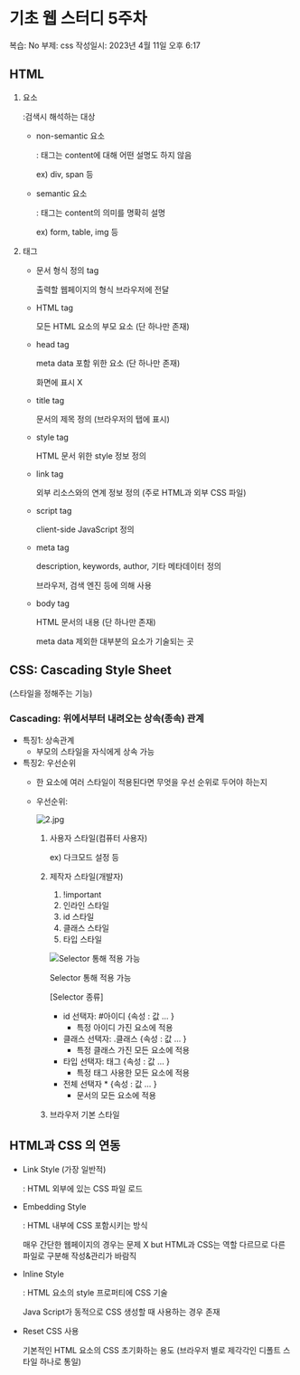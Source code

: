 # 기초 웹 스터디 5주차

복습: No
부제: css
작성일시: 2023년 4월 11일 오후 6:17

## HTML

1. 요소
    
    :검색시 해석하는 대상
    
    - non-semantic 요소
        
        : 태그는 content에 대해 어떤 설명도 하지 않음
        
        ex) div, span 등
        
    - semantic 요소
        
        : 태그는 content의 의미를 명확히 설명
        
        ex) form, table, img 등
        
2. 태그
    - 문서 형식 정의 tag
        
        출력할 웹페이지의 형식 브라우저에 전달
        
    - HTML tag
        
        모든 HTML 요소의 부모 요소 (단 하나만 존재)
        
    - head tag
        
        meta data 포함 위한 요소 (단 하나만 존재)
        
        화면에 표시 X
        
    - title tag
        
        문서의 제목 정의 (브라우저의 탭에 표시)
        
    - style tag
        
        HTML 문서 위한 style 정보 정의
        
    - link tag
        
        외부 리소스와의 연계 정보 정의 (주로 HTML과 외부 CSS 파일)
        
    - script tag
        
        client-side JavaScript 정의
        
    - meta tag
        
        description, keywords, author, 기타 메타데이터 정의
        
        브라우저, 검색 엔진 등에 의해 사용
        
    - body tag
        
        HTML 문서의 내용 (단 하나만 존재)
        
        meta data 제외한 대부분의 요소가 기술되는 곳
        

## CSS: Cascading Style Sheet

(스타일을 정해주는 기능)

### Cascading: 위에서부터 내려오는 상속(종속) 관계

- 특징1: 상속관계
    - 부모의 스타일을 자식에게 상속 가능
- 특징2: 우선순위
    - 한 요소에 여러 스타일이 적용된다면 무엇을 우선 순위로 두어야 하는지
    - 우선순위:
        
        ![2.jpg](https://user-images.githubusercontent.com/127593340/235364849-a9566729-a233-4cf3-959c-0387673856da.jpg)
        
        1. 사용자 스타일(컴퓨터 사용자) 
            
            ex) 다크모드 설정 등
            
        2. 제작자 스타일(개발자)
            1. !important
            2. 인라인 스타일
            3. id 스타일
            4. 클래스 스타일
            5. 타입 스타일
            
            ![Selector 통해 적용 가능](https://user-images.githubusercontent.com/127593340/235364750-b541d3d7-7634-4f8b-adcd-6a51a7ade0d7.png)
            
            Selector 통해 적용 가능
            
            [Selector 종류]
            
            - id 선택자: #아이디 {속성 : 값 … }
                - 특정 아이디 가진 요소에 적용
            - 클래스 선택자: .클래스 {속성 : 값 … }
                - 특정 클래스 가진 모든 요소에 적용
            - 타입 선택자: 태그 {속성 : 값 … }
                - 특정 태그 사용한 모든 요소에 적용
            - 전체 선택자 * {속성 : 값 … }
                - 문서의 모든 요소에 적용
        3. 브라우저 기본 스타일

## HTML과 CSS 의 연동

- Link Style (가장 일반적)
    
    : HTML 외부에 있는 CSS 파일 로드
    
- Embedding Style
    
    : HTML 내부에 CSS 포함시키는 방식
    
    매우 간단한 웹페이지의 경우는 문제 X  but HTML과 CSS는 역할 다르므로 다른 파일로 구분해 작성&관리가 바람직
    
- Inline Style
    
    : HTML 요소의 style 프로퍼티에 CSS 기술
    
    Java Script가 동적으로 CSS  생성할 때 사용하는 경우 존재
    
- Reset CSS  사용
    
    기본적인 HTML 요소의 CSS 초기화하는 용도 (브라우저 별로 제각각인 디폴트 스타일 하나로 통일)
